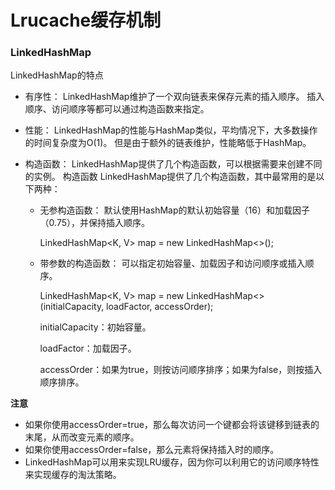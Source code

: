 # Lrucache缓存机制

### LinkedHashMap
LinkedHashMap的特点
* 有序性：
LinkedHashMap维护了一个双向链表来保存元素的插入顺序。
    插入顺序、访问顺序等都可以通过构造函数来指定。
* 性能：
    LinkedHashMap的性能与HashMap类似，平均情况下，大多数操作的时间复杂度为O(1)。
    但是由于额外的链表维护，性能略低于HashMap。
* 构造函数：
    LinkedHashMap提供了几个构造函数，可以根据需要来创建不同的实例。
    构造函数
    LinkedHashMap提供了几个构造函数，其中最常用的是以下两种：

    * 无参构造函数：
        默认使用HashMap的默认初始容量（16）和加载因子（0.75），并保持插入顺序。

        LinkedHashMap<K, V> map = new LinkedHashMap<>();
    
    * 带参数的构造函数：
        可以指定初始容量、加载因子和访问顺序或插入顺序。
        
        LinkedHashMap<K, V> map = new LinkedHashMap<>(initialCapacity, loadFactor, accessOrder);

        initialCapacity：初始容量。

        loadFactor：加载因子。

        accessOrder：如果为true，则按访问顺序排序；如果为false，则按插入顺序排序。

**注意**
* 如果你使用accessOrder=true，那么每次访问一个键都会将该键移到链表的末尾，从而改变元素的顺序。
* 如果你使用accessOrder=false，那么元素将保持插入时的顺序。
* LinkedHashMap可以用来实现LRU缓存，因为你可以利用它的访问顺序特性来实现缓存的淘汰策略。